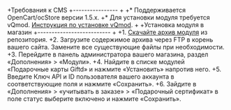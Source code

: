 +Требования к CMS
+----------------
+
+* Поддерживается OpenCart/ocStore версии 1.5.x.
+* Для установки модуля требуется vQmod. [Инструкция по установке vQmod](https://github.com/vqmod/vqmod/wiki/Installing-vQmod-on-OpenCart).
+
+Установка модуля в магазин
+--------------------------
+
+1. [Скачайте архив модуля](https://github.com/Giftd/giftd-opencart/) из репозитория.
+2. Загрузите содержимое архива через FTP в корень вашего сайта. Замените все существующие файлы при необходимости.
+3. Перейдите в панель администратора вашего магазина, раздел «Дополнения» > «Модули».
+4. Найдите в списке модулей «Подарочные карты Giftd» и нажмите «Установить» напротив него.
+5. Введите Ключ API и ID пользователя вашего аккаунта в соответствующие поля и нажмите «Сохранить».
+6. Зайдите в «Дополнения» > «учитывать в заказе» > «Подарочный сертификат» в поле статус выберите включено и нажмите «Сохранить».